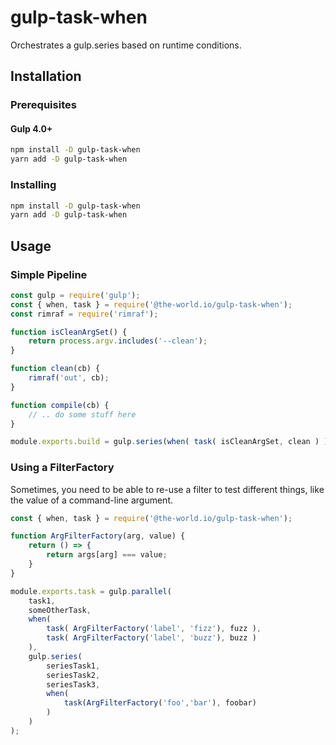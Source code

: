 # gulp-task-when

Orchestrates a gulp.series based on runtime conditions.

## Installation

### Prerequisites

#### Gulp 4.0+

```bash
npm install -D gulp-task-when 
yarn add -D gulp-task-when
```

### Installing

```bash
npm install -D gulp-task-when
yarn add -D gulp-task-when
```

## Usage

### Simple Pipeline

```javascript
const gulp = require('gulp');
const { when, task } = require('@the-world.io/gulp-task-when');
const rimraf = require('rimraf');

function isCleanArgSet() {
    return process.argv.includes('--clean');
}

function clean(cb) {
    rimraf('out', cb);
}

function compile(cb) {
    // .. do some stuff here
}

module.exports.build = gulp.series(when( task( isCleanArgSet, clean ) ), compile);
```

### Using a FilterFactory

Sometimes, you need to be able to re-use a filter to test different things, like the value 
of a command-line argument. 

```javascript
const { when, task } = require('@the-world.io/gulp-task-when');

function ArgFilterFactory(arg, value) {
    return () => {
        return args[arg] === value;
    }
}

module.exports.task = gulp.parallel(
    task1, 
    someOtherTask, 
    when( 
        task( ArgFilterFactory('label', 'fizz'), fuzz ),
        task( ArgFilterFactory('label', 'buzz'), buzz )
    ),
    gulp.series( 
        seriesTask1, 
        seriesTask2, 
        seriesTask3, 
        when(
            task(ArgFilterFactory('foo','bar'), foobar)
        )
    )
);
```

